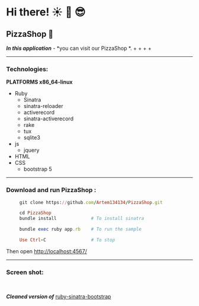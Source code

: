 # Hi there!    :sunny:  :palm_tree:   :sunglasses:
## PizzaShop     :pizza:

***In this application*** - *you can visit our PizzaShop *.
+
+
+
+

____

### Technologies: ###

**PLATFORMS x86_64-linux**
+ Ruby 
  + Sinatra 
  + sinatra-reloader 
  + activerecord
  + sinatra-activerecord
  + rake
  + tux
  + sqlite3 
+ js
  + jquery    
+ HTML
+ CSS
  + bootstrap 5 

____
###  Download and run PizzaShop :

```ruby
     git clone https://github.com/Artem134134/PizzaShop.git

     cd PizzaShop
     bundle install             # To install sinatra

     bundle exec ruby app.rb    # To run the sample

     Use Ctrl-C                 # To stop

```
Then open [http://localhost:4567/](http://localhost:4567/)

____
### Screen shot:
![]()
![]()
![]()
![]()
![]()


***Cleaned version of*** [ruby-sinatra-bootstrap](https://github.com/bootstrap-ruby/sinatra-bootstrap)  